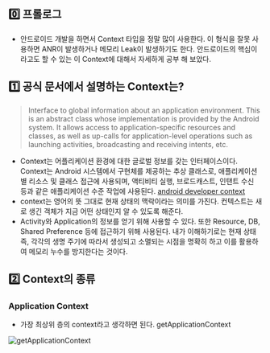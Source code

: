 <!-- ---
layout: post
title: "[안드로이드] Context가 뭐죠?"
date: 2021-11-29 15:34:10 +0700
categories: [안드로이드]
--- -->

## 0️⃣ 프롤로그
 * 안드로이드 개발을 하면서 Context 타입을 정말 많이 사용한다. 이 형식을 잘못 사용하면 ANR이 발생하거나 메모리 Leak이 발생하기도 한다. 안드로이드의 핵심이라고도 할 수 있는 이 Context에 대해서 자세하게 공부 해 보았다.

## 1️⃣ 공식 문서에서 설명하는 Context는?
> Interface to global information about an application environment. This is an abstract class whose implementation is provided by the Android system. It allows access to application-specific resources and classes, as well as up-calls for application-level operations such as launching activities, broadcasting and receiving intents, etc.

 * Context는 어플리케이션 환경에 대한 글로벌 정보를 갖는 인터페이스이다. Context는 Android 시스템에서 구현체를 제공하는 추상 클래스로, 애플리케이션 별 리소스 및 클래스 접근에 사용되며, 액티비티 실행, 브로드캐스트, 인탠트 수신 등과 같은 애플리케이션 수준 작업에 사용된다.
 [android developer context](developer.android.com/reference/android/content/Context)
 * context는 영어의 뜻 그대로 현재 상태의 맥락이라는 의미를 가진다. 컨텍스트는 새로 생긴 객체가 지금 어떤 상태인지 알 수 있도록 해준다.
 * Activity와 Application의 정보를 얻기 위해 사용할 수 있다. 또한 Resource, DB, Shared Preference 등에 접근하기 위해 사용된다. 내가 이해하기로는 현재 상태 즉, 각각의 생명 주기에 따라서 생성되고 소멸되는 시점을 명확히 하고 이를 활용하여 메모리 누수를 방지한다는 것이다.

## 2️⃣ Context의 종류
 ### Application Context
 * 가장 최상위 층의 context라고 생각하면 된다. getApplicationContext

 ![getApplicationContext](https://user-images.githubusercontent.com/27722059/143963200-ebeaf089-130d-4235-beac-b5c87901bbfe.png)